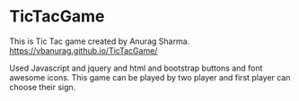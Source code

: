 # TicTacGame

This is Tic Tac game created by Anurag Sharma. https://vbanurag.github.io/TicTacGame/

Used Javascript and jquery and html and bootstrap buttons and font awesome icons.
This game can be played by two player and first player can choose their sign.
